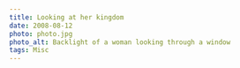 ```yaml
---
title: Looking at her kingdom
date: 2008-08-12
photo: photo.jpg
photo_alt: Backlight of a woman looking through a window
tags: Misc
---
```


